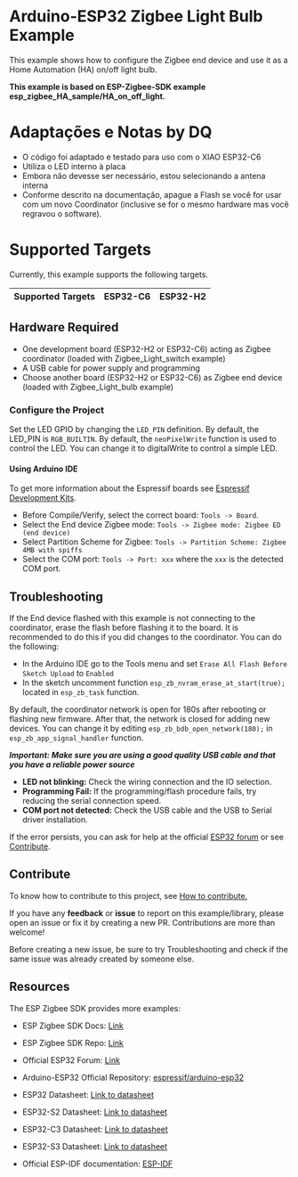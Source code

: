 # Arduino-ESP32 Zigbee Light Bulb Example

This example shows how to configure the Zigbee end device and use it as a Home Automation (HA) on/off light bulb.

**This example is based on ESP-Zigbee-SDK example esp_zigbee_HA_sample/HA_on_off_light.**

# Adaptações e Notas by DQ

* O código foi adaptado e testado para uso com o XIAO ESP32-C6
* Utiliza o LED interno à placa
* Embora não devesse ser necessário, estou selecionando a antena interna
* Conforme descrito na documentação, apague a Flash se você for usar com um novo Coordinator (inclusive se for o mesmo hardware mas você regravou o software).

# Supported Targets

Currently, this example supports the following targets.

| Supported Targets | ESP32-C6 | ESP32-H2 |
| ----------------- | -------- | -------- |

## Hardware Required

* One development board (ESP32-H2 or ESP32-C6) acting  as Zigbee coordinator (loaded with Zigbee_Light_switch example)
* A USB cable for power supply and programming
* Choose another board (ESP32-H2 or ESP32-C6) as Zigbee end device (loaded with Zigbee_Light_bulb example)

### Configure the Project

Set the LED GPIO by changing the `LED_PIN` definition. By default, the LED_PIN is `RGB_BUILTIN`.
By default, the `neoPixelWrite` function is used to control the LED. You can change it to digitalWrite to control a simple LED.

#### Using Arduino IDE

To get more information about the Espressif boards see [Espressif Development Kits](https://www.espressif.com/en/products/devkits).

* Before Compile/Verify, select the correct board: `Tools -> Board`.
* Select the End device Zigbee mode: `Tools -> Zigbee mode: Zigbee ED (end device)`
* Select Partition Scheme for Zigbee: `Tools -> Partition Scheme: Zigbee 4MB with spiffs`
* Select the COM port: `Tools -> Port: xxx` where the `xxx` is the detected COM port.

## Troubleshooting

If the End device flashed with this example is not connecting to the coordinator, erase the flash before flashing it to the board. It is recommended to do this if you did changes to the coordinator.
You can do the following:

* In the Arduino IDE go to the Tools menu and set `Erase All Flash Before Sketch Upload` to `Enabled`
* In the sketch uncomment function `esp_zb_nvram_erase_at_start(true);` located in `esp_zb_task` function.

By default, the coordinator network is open for 180s after rebooting or flashing new firmware. After that, the network is closed for adding new devices.
You can change it by editing `esp_zb_bdb_open_network(180);` in `esp_zb_app_signal_handler` function.

***Important: Make sure you are using a good quality USB cable and that you have a reliable power source***

* **LED not blinking:** Check the wiring connection and the IO selection.
* **Programming Fail:** If the programming/flash procedure fails, try reducing the serial connection speed.
* **COM port not detected:** Check the USB cable and the USB to Serial driver installation.

If the error persists, you can ask for help at the official [ESP32 forum](https://esp32.com) or see [Contribute](#contribute).

## Contribute

To know how to contribute to this project, see [How to contribute.](https://github.com/espressif/arduino-esp32/blob/master/CONTRIBUTING.rst)

If you have any **feedback** or **issue** to report on this example/library, please open an issue or fix it by creating a new PR. Contributions are more than welcome!

Before creating a new issue, be sure to try Troubleshooting and check if the same issue was already created by someone else.

## Resources

The ESP Zigbee SDK provides more examples:
* ESP Zigbee SDK Docs: [Link](https://docs.espressif.com/projects/esp-zigbee-sdk)
* ESP Zigbee SDK Repo: [Link](https://github.com/espressif/esp-zigbee-sdk)

* Official ESP32 Forum: [Link](https://esp32.com)
* Arduino-ESP32 Official Repository: [espressif/arduino-esp32](https://github.com/espressif/arduino-esp32)
* ESP32 Datasheet: [Link to datasheet](https://www.espressif.com/sites/default/files/documentation/esp32_datasheet_en.pdf)
* ESP32-S2 Datasheet: [Link to datasheet](https://www.espressif.com/sites/default/files/documentation/esp32-s2_datasheet_en.pdf)
* ESP32-C3 Datasheet: [Link to datasheet](https://www.espressif.com/sites/default/files/documentation/esp32-c3_datasheet_en.pdf)
* ESP32-S3 Datasheet: [Link to datasheet](https://www.espressif.com/sites/default/files/documentation/esp32-s3_datasheet_en.pdf)
* Official ESP-IDF documentation: [ESP-IDF](https://idf.espressif.com)
